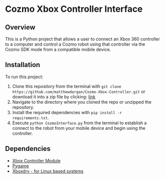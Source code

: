 # Cozmo Xbox Controller Interface
## Overview
This is a Python project that allows a user to connect an Xbox 360 controller to a computer and control a Cozmo robot
using that controller via the Cozmo SDK mode from a compatible mobile device.

## Installation
To run this project:

1. Clone this repository from the terminal with `git clone https://github.com/matthewdargan/Cozmo-Xbox-Controller.git` or download it into a zip file by clicking:
[link](https://github.com/matthewdargan/Cozmo-Xbox-Controller/archive/master.zip)
2. Navigate to the directory where you cloned the repo or unzipped the repository.
3. Install the required dependencies with `pip install -r requirements.txt`.
4. Execute `python CozmoInterface.py` from the terminal to establish a connect to the robot from your mobile device and begin using the controller.

## Dependencies
* [Xbox Controller Module](https://github.com/martinohanlon/XboxController)
* [Pygame](https://www.pygame.org/wiki/GettingStarted)
* [Xboxdrv - for Linux based systems](https://github.com/xboxdrv/xboxdrv)